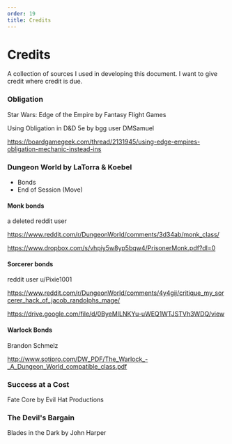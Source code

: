 ```yaml
---
order: 19
title: Credits
---
```



# Credits

A collection of sources I used in developing this document. I want to give credit where credit is due.

### Obligation

Star Wars: Edge of the Empire by Fantasy Flight Games

Using Obligation in D&D 5e by bgg user DMSamuel

https://boardgamegeek.com/thread/2131945/using-edge-empires-obligation-mechanic-instead-ins

### Dungeon World by LaTorra & Koebel

* Bonds
* End of Session (Move)

#### Monk bonds

a deleted reddit user

https://www.reddit.com/r/DungeonWorld/comments/3d34ab/monk_class/

https://www.dropbox.com/s/vhpiy5w8yp5bqw4/PrisonerMonk.pdf?dl=0

#### Sorcerer bonds

reddit user u/Pixie1001

https://www.reddit.com/r/DungeonWorld/comments/4y4gij/critique_my_sorcerer_hack_of_jacob_randolphs_mage/

https://drive.google.com/file/d/0ByeMILNKYu-uWEQ1WTJSTVh3WDQ/view

#### Warlock Bonds
Brandon Schmelz

http://www.sotipro.com/DW_PDF/The_Warlock_-_A_Dungeon_World_compatible_class.pdf

### Success at a Cost

Fate Core by Evil Hat Productions

### The Devil's Bargain

Blades in the Dark by John Harper
